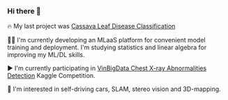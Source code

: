 ### Hi there 👋

🔥 My last project was [Cassava Leaf Disease Classification](https://github.com/t0efL/Cassava-Leaf-Disease-Classification)


👨‍💻 I'm currently developing an MLaaS platform for convenient model training and deployment. I'm studying statistics and linear algebra for improving my ML/DL skills.  


▶️ I'm currently participating in [VinBigData Chest X-ray Abnormalities Detection](https://www.kaggle.com/c/vinbigdata-chest-xray-abnormalities-detection) Kaggle Competition.  


🚗 I'm interested in self-driving cars, SLAM, stereo vision and 3D-mapping.  


